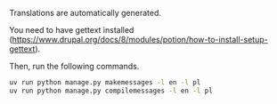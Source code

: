 Translations are automatically generated.

You need to have gettext installed (https://www.drupal.org/docs/8/modules/potion/how-to-install-setup-gettext).

Then, run the following commands.

```sh
uv run python manage.py makemessages -l en -l pl
uv run python manage.py compilemessages -l en -l pl
```